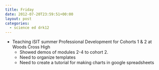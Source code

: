 ```yaml
---
title: Friday
date: 2012-07-20T23:59:51+00:00
layout: post
categories:
  - science ed drk12
---
```

  * Teaching iSIT summer Professional Development for Cohorts 1 & 2 at Woods Cross High
      * Showed demos of modules 2-4 to cohort 2.
      * Need to organize templates
      * Need to create a tutorial for making charts in google spreadsheets
